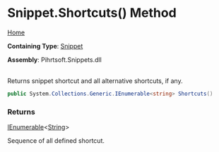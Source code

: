 # Snippet\.Shortcuts\(\) Method

[Home](../../../../README.md)

**Containing Type**: [Snippet](../README.md)

**Assembly**: Pihrtsoft\.Snippets\.dll

\
Returns snippet shortcut and all alternative shortcuts, if any\.

```csharp
public System.Collections.Generic.IEnumerable<string> Shortcuts()
```

### Returns

[IEnumerable](https://docs.microsoft.com/en-us/dotnet/api/system.collections.generic.ienumerable-1)\<[String](https://docs.microsoft.com/en-us/dotnet/api/system.string)>

Sequence of all defined shortcut\.